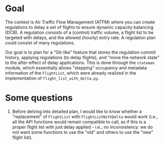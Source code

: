 # Goal

The context is Air Traffic Flow Management (ATFM) where you can create regulations to delay a set of flights to ensure dynamic capacity balancing (DCB). A regulation consists of a (control) traffic volume, a flight list to be targeted with delays, and the allowed (hourly) entry rate. A regulation plan could consist of many regulations.

Our goal is to plan for a "Git-like" feature that stores the regulation commit history, applying regulations (to delay flights), and "move the network state" to the after-effect of delay applications. This is done through the `stateman` module, which essentially allows "stepping" occupancy and metadata information of the `FlightList`, which were already realized in the implementation of `flight_list_with_delta.py`.

# Some questions

1. Before delving into detailed plan, I would like to know whether a "replacement" of `FlightList` with `FlightListWithDelta` would work (i.e., all the API functions would remain compatible to call, as if this is a proper flight list with just delay applied - i.e., no inconsistency: we do not want some functions to use the "old" and others to use the "new" flight list). 